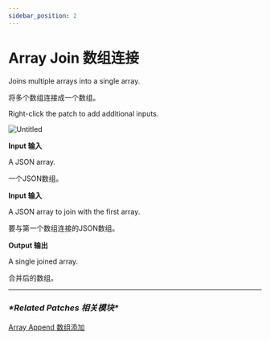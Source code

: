 ```yaml
---
sidebar_position: 2
---
```


# Array Join 数组连接

Joins multiple arrays into a single array.

将多个数组连接成一个数组。

Right-click the patch to add additional inputs.

![Untitled](https://s3.us-west-2.amazonaws.com/secure.notion-static.com/cc3179d5-f315-422d-82e9-adf18ffba4a7/Untitled.png?X-Amz-Algorithm=AWS4-HMAC-SHA256&X-Amz-Content-Sha256=UNSIGNED-PAYLOAD&X-Amz-Credential=AKIAT73L2G45EIPT3X45%2F20220602%2Fus-west-2%2Fs3%2Faws4_request&X-Amz-Date=20220602T164336Z&X-Amz-Expires=86400&X-Amz-Signature=32a86e5e97dc49b741fca891046b8397e9d3495e6f85a97da382a1c43d31bf30&X-Amz-SignedHeaders=host&response-content-disposition=filename%20%3D%22Untitled.png%22&x-id=GetObject)

**Input 输入**

A JSON array.

一个JSON数组。

**Input 输入**

A JSON array to join with the first array.

要与第一个数组连接的JSON数组。

**Output 输出**

A single joined array.

合并后的数组。

------

### ***\*Related Patches 相关模块\****

[Array Append 数组添加](https://www.notion.so/Array-Append-dbfec52d66f94e1db81c8ef5d8bc3606)
